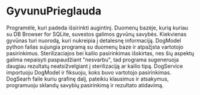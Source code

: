 # GyvunuPrieglauda
Programėlė, kuri padeda išsirinkti augintinį.
Duomenų bazėje, kurią kuriau su DB Browser for SQLite, suvestos galimos gyvūnų savybės. Kiekvienas gyvūnas turi nuorodą, kuri nukreipia į detalesnę informaciją. DogModel python failas sujungia programą su duomenų baze ir atpažįsta vartotojo pasirinkimus. Sterilizaciajos bei kailio pasirinkimas išskirtas, nes šių aspektų galima nepaisyti paspaudžiant "nesvarbu", tad programa sugeneruoja daugiau rezultatų neatsižvelgiant į sterilizaciją ar kailio tipą. 
DogService importuoju DogModel ir fiksuoju, koks buvo vartotojo pasirinkimas.
DogSearh faile kuriu grafinę dalį, pateikiu klausimus ir atsakymus, programuoju sklandų savybių pasirinkimą ir rezultato atidavimą.
